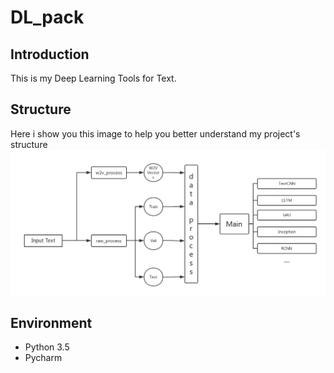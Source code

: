 # DL_pack
## Introduction
This is my Deep Learning Tools for Text. 
## Structure
Here i show you this image to help you better understand my project's structure
![image](https://github.com/TerenceLiu2/DL_pack/blob/master/cache/2.png)
## Environment
- Python 3.5
- Pycharm
